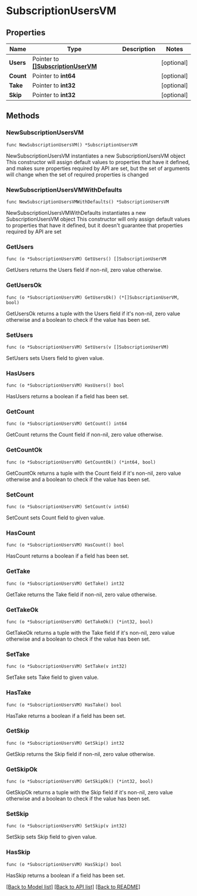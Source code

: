 # SubscriptionUsersVM

## Properties

Name | Type | Description | Notes
------------ | ------------- | ------------- | -------------
**Users** | Pointer to [**[]SubscriptionUserVM**](SubscriptionUserVM.md) |  | [optional] 
**Count** | Pointer to **int64** |  | [optional] 
**Take** | Pointer to **int32** |  | [optional] 
**Skip** | Pointer to **int32** |  | [optional] 

## Methods

### NewSubscriptionUsersVM

`func NewSubscriptionUsersVM() *SubscriptionUsersVM`

NewSubscriptionUsersVM instantiates a new SubscriptionUsersVM object
This constructor will assign default values to properties that have it defined,
and makes sure properties required by API are set, but the set of arguments
will change when the set of required properties is changed

### NewSubscriptionUsersVMWithDefaults

`func NewSubscriptionUsersVMWithDefaults() *SubscriptionUsersVM`

NewSubscriptionUsersVMWithDefaults instantiates a new SubscriptionUsersVM object
This constructor will only assign default values to properties that have it defined,
but it doesn't guarantee that properties required by API are set

### GetUsers

`func (o *SubscriptionUsersVM) GetUsers() []SubscriptionUserVM`

GetUsers returns the Users field if non-nil, zero value otherwise.

### GetUsersOk

`func (o *SubscriptionUsersVM) GetUsersOk() (*[]SubscriptionUserVM, bool)`

GetUsersOk returns a tuple with the Users field if it's non-nil, zero value otherwise
and a boolean to check if the value has been set.

### SetUsers

`func (o *SubscriptionUsersVM) SetUsers(v []SubscriptionUserVM)`

SetUsers sets Users field to given value.

### HasUsers

`func (o *SubscriptionUsersVM) HasUsers() bool`

HasUsers returns a boolean if a field has been set.

### GetCount

`func (o *SubscriptionUsersVM) GetCount() int64`

GetCount returns the Count field if non-nil, zero value otherwise.

### GetCountOk

`func (o *SubscriptionUsersVM) GetCountOk() (*int64, bool)`

GetCountOk returns a tuple with the Count field if it's non-nil, zero value otherwise
and a boolean to check if the value has been set.

### SetCount

`func (o *SubscriptionUsersVM) SetCount(v int64)`

SetCount sets Count field to given value.

### HasCount

`func (o *SubscriptionUsersVM) HasCount() bool`

HasCount returns a boolean if a field has been set.

### GetTake

`func (o *SubscriptionUsersVM) GetTake() int32`

GetTake returns the Take field if non-nil, zero value otherwise.

### GetTakeOk

`func (o *SubscriptionUsersVM) GetTakeOk() (*int32, bool)`

GetTakeOk returns a tuple with the Take field if it's non-nil, zero value otherwise
and a boolean to check if the value has been set.

### SetTake

`func (o *SubscriptionUsersVM) SetTake(v int32)`

SetTake sets Take field to given value.

### HasTake

`func (o *SubscriptionUsersVM) HasTake() bool`

HasTake returns a boolean if a field has been set.

### GetSkip

`func (o *SubscriptionUsersVM) GetSkip() int32`

GetSkip returns the Skip field if non-nil, zero value otherwise.

### GetSkipOk

`func (o *SubscriptionUsersVM) GetSkipOk() (*int32, bool)`

GetSkipOk returns a tuple with the Skip field if it's non-nil, zero value otherwise
and a boolean to check if the value has been set.

### SetSkip

`func (o *SubscriptionUsersVM) SetSkip(v int32)`

SetSkip sets Skip field to given value.

### HasSkip

`func (o *SubscriptionUsersVM) HasSkip() bool`

HasSkip returns a boolean if a field has been set.


[[Back to Model list]](../README.md#documentation-for-models) [[Back to API list]](../README.md#documentation-for-api-endpoints) [[Back to README]](../README.md)


